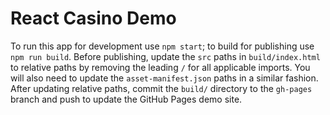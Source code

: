 # React Casino Demo

To run this app for development use `npm start`; to build for publishing use `npm run build`. Before publishing, update the `src` paths in `build/index.html` to relative paths by removing the leading `/` for all applicable imports. You will also need to update the `asset-manifest.json` paths in a similar fashion. After updating relative paths, commit the `build/` directory to the `gh-pages` branch and push to update the GitHub Pages demo site.